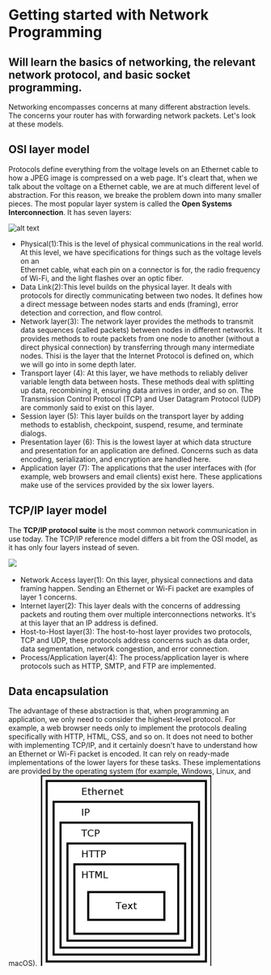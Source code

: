 # Getting started with Network Programming

## Will learn the basics of networking, the relevant network protocol, and basic socket programming.

Networking encompasses concerns at many different abstraction levels. The concerns your
router has with forwarding network packets. Let's look at these models.

## OSI layer model
Protocols define everything from the voltage levels on an Ethernet cable to how 
a JPEG image is compressed on a web page. It's cleart that, when we talk about the voltage
on a Ethernet cable, we are at much different level of abstraction. For this reason, 
we breake the problem down into many smaller pieces. 
The most popular layer system is called the **Open Systems Interconnection**. It has seven layers:

![alt text](https://media.geeksforgeeks.org/wp-content/uploads/computer-network-osi-model-layers.png)

* Physical(1):This is the level of physical communications in the real world. At 
this level, we have specifications for things such as the voltage levels on an  
Ethernet cable, what each pin on a connector is for, the radio frequency of Wi-Fi, and the light flashes over an optic fiber.
* Data Link(2):This level builds on the physical layer. It deals with protocols for directly 
communicating between two nodes. It defines how a direct message between nodes starts and ends (framing), 
error detection and correction, and flow control. 
* Network layer(3): The network layer provides the methods to transmit data sequences (called packets) between nodes in different networks. It
provides methods to route packets from one node to another (without a direct physical
connection) by transferring through many intermediate nodes. Thisi is the layer that the 
Internet Protocol is defined on, which we will go into in some depth later.
* Transport layer (4): At this layer, we have methods to reliably deliver variable
length data between hosts. These methods deal with splitting up data,
recombining it, ensuring data arrives in order, and so on. The Transmission
Control Protocol (TCP) and User Datagram Protocol (UDP) are commonly said
to exist on this layer.
* Session layer (5): This layer builds on the transport layer by adding methods to
establish, checkpoint, suspend, resume, and terminate dialogs.
* Presentation layer (6): This is the lowest layer at which data structure and
presentation for an application are defined. Concerns such as data encoding,
serialization, and encryption are handled here.
* Application layer (7): The applications that the user interfaces with (for example,
web browsers and email clients) exist here. These applications make use of the
services provided by the six lower layers.

## TCP/IP layer model
The **TCP/IP protocol suite** is the most common network communication in use today.
The TCP/IP reference model differs a bit from the OSI model, as it has only 
four layers instead of seven.

![](https://nebul4ck.files.wordpress.com/2015/02/ositcpip1.png?w=960&h=933)

* Network Access layer(1): On this layer, physical connections and data framing happen.
Sending an Ethernet or Wi-Fi packet are examples of layer 1 concerns.
* Internet layer(2): This layer deals with the concerns of addressing packets and 
routing them over multiple interconnections networks. It's at this layer that an IP address is defined.
* Host-to-Host layer(3): The host-to-host layer provides two protocols, TCP and UDP, these protocols
address concerns such as data order, data segmentation, network congestion, and error connection.
* Process/Application layer(4): The process/application layer is where protocols such as HTTP, SMTP, and FTP 
are implemented. 

## Data encapsulation
The advantage of these abstraction is that, when programming an application, we only need to consider 
the highest-level protocol. For example, a web browser needs only to implement the protocols dealing 
specifically with HTTP, HTML, CSS, and so on. 
It does not need to bother with implementing TCP/IP, and it certainly doesn't have to understand
how an Ethernet or Wi-Fi packet is encoded. It can rely on ready-made
implementations of the lower layers for these tasks. These implementations are provided by
the operating system (for example, Windows, Linux, and macOS).
![abstraction](protocol.png)